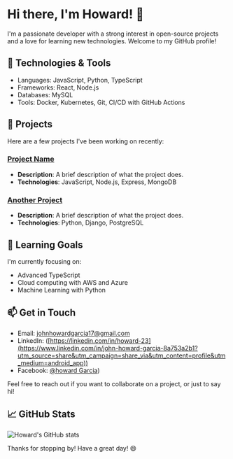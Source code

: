 # Hi there, I'm Howard! 👋

I'm a passionate developer with a strong interest in open-source projects and a love for learning new technologies. Welcome to my GitHub profile!

## 🔧 Technologies & Tools
- Languages: JavaScript, Python, TypeScript
- Frameworks: React, Node.js
- Databases: MySQL
- Tools: Docker, Kubernetes, Git, CI/CD with GitHub Actions

## 🚀 Projects
Here are a few projects I've been working on recently:

### [Project Name](https://github.com/Howard-23/project-name)
- **Description**: A brief description of what the project does.
- **Technologies**: JavaScript, Node.js, Express, MongoDB

### [Another Project](https://github.com/Howard-23/another-project)
- **Description**: A brief description of what the project does.
- **Technologies**: Python, Django, PostgreSQL

## 🌱 Learning Goals
I'm currently focusing on:
- Advanced TypeScript
- Cloud computing with AWS and Azure
- Machine Learning with Python

## 📫 Get in Touch
- Email: [johnhowardgarcia17@gmail.com](mailto:johnhowardgarcia17@gmail.com)
- LinkedIn: ([https://linkedin.com/in/howard-23](https://www.linkedin.com/in/john-howard-garcia-8a753a2b1?utm_source=share&utm_campaign=share_via&utm_content=profile&utm_medium=android_app))
- Facebook: [@howard Garcia](https://www.facebook.com/ghooward23))

Feel free to reach out if you want to collaborate on a project, or just to say hi!

## 📈 GitHub Stats
![Howard's GitHub stats](https://github-readme-stats.vercel.app/api?username=Howard-23&show_icons=true&theme=radical)

Thanks for stopping by! Have a great day! 😄
